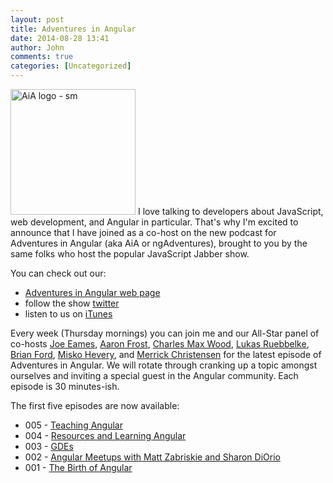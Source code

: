 ```yaml
---
layout: post
title: Adventures in Angular
date: 2014-08-28 13:41
author: John
comments: true
categories: [Uncategorized]
---
```

<p><a href="http://adventuresinangular.com"><img src="http://www.johnpapa.net/wp-content/uploads/2014/08/AiA-logo-sm.png" alt="AiA logo - sm" width="200" height="201" class="alignleft size-full wp-image-32351" /></a> I love talking to developers about JavaScript, web development, and Angular in particular. That's why I'm excited to announce that I have joined as a co-host on the new podcast for Adventures in Angular (aka AiA or ngAdventures), brought to you by the same folks who host the popular JavaScript Jabber show.</p>

<p>You can check out our:</p>

<ul>
<li><a href="http://adventuresinangular.com">Adventures in Angular web page</a></li>
<li>follow the show <a href="https://twitter.com/angularpodcast">twitter</a></li>
<li>listen to us on <a href="https://itunes.apple.com/us/podcast/adventures-in-angular/id907361052">iTunes</a></li>
</ul>

<p>Every week (Thursday mornings) you can join me and our All-Star panel of co-hosts <a href="https://twitter.com/josepheames">Joe Eames</a>, <a href="https://twitter.com/js_dev">Aaron Frost</a>, <a href="https://twitter.com/cmaxw">Charles Max Wood</a>, <a href="https://twitter.com/simpulton">Lukas Ruebbelke</a>, <a href="https://twitter.com/briantford">Brian Ford</a>, <a href="https://twitter.com/mhevery">Misko Hevery</a>, and <a href="https://twitter.com/iammerrick">Merrick Christensen</a> for the latest episode of Adventures in Angular. We will rotate through cranking up a topic amongst ourselves and inviting a special guest in the Angular community. Each episode is 30 minutes-ish.</p>

<p>The first five episodes are now available:</p>

<ul>
<li>005 - <a href="http://devchat.tv/adventures-in-angular/005%20AiA%20Teaching%20Angular">Teaching Angular</a></li>
<li>004 - <a href="http://devchat.tv/adventures-in-angular/004-aia-resources-learning-angular">Resources and Learning Angular</a></li>
<li>003 - <a href="http://devchat.tv/adventures-in-angular/003-aia-gdes">GDEs</a></li>
<li>002 - <a href="http://devchat.tv/adventures-in-angular/angular-meetups-with-matt-zabriskie-and-sharon-diorio">Angular Meetups with Matt Zabriskie and Sharon DiOrio</a></li>
<li>001 - <a href="http://devchat.tv/adventures-in-angular/001-aia-the-birth-of-angular-1">The Birth of Angular</a></li>
</ul>


